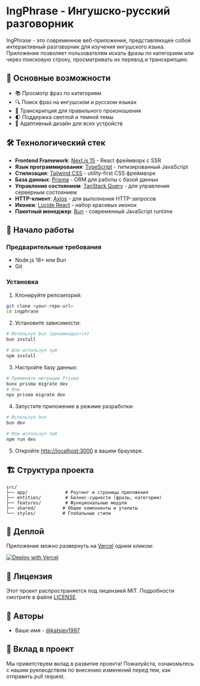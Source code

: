# IngPhrase - Ингушско-русский разговорник

IngPhrase - это современное веб-приложение, представляющее собой интерактивный разговорник для изучения ингушского языка. Приложение позволяет пользователям искать фразы по категориям или через поисковую строку, просматривать их перевод и транскрипцию.

## 🚀 Основные возможности

- 📚 Просмотр фраз по категориям
- 🔍 Поиск фраз на ингушском и русском языках
- 🎯 Транскрипция для правильного произношения
- 🌓 Поддержка светлой и темной темы
- 📱 Адаптивный дизайн для всех устройств

## 🛠 Технологический стек

- **Frontend Framework**: [Next.js 15](https://nextjs.org/) - React фреймворк с SSR
- **Язык программирования**: [TypeScript](https://www.typescriptlang.org/) - типизированный JavaScript
- **Стилизация**: [Tailwind CSS](https://tailwindcss.com/) - utility-first CSS фреймворк
- **База данных**: [Prisma](https://www.prisma.io/) - ORM для работы с базой данных
- **Управление состоянием**: [TanStack Query](https://tanstack.com/query/latest) - для управления серверным состоянием
- **HTTP-клиент**: [Axios](https://axios-http.com/) - для выполнения HTTP-запросов
- **Иконки**: [Lucide React](https://lucide.dev/) - набор красивых иконок
- **Пакетный менеджер**: [Bun](https://bun.sh/) - современный JavaScript runtime

## 🚀 Начало работы

### Предварительные требования

- Node.js 18+ или Bun
- Git

### Установка

1. Клонируйте репозиторий:
```bash
git clone <your-repo-url>
cd ingphrase
```

2. Установите зависимости:
```bash
# Используя bun (рекомендуется)
bun install

# Или используя npm
npm install
```

3. Настройте базу данных:
```bash
# Примените миграции Prisma
bunx prisma migrate dev
# Или
npx prisma migrate dev
```

4. Запустите приложение в режиме разработки:
```bash
# Используя bun
bun dev

# Или используя npm
npm run dev
```

5. Откройте [http://localhost:3000](http://localhost:3000) в вашем браузере.

## 🏗 Структура проекта

```
src/
├── app/              # Роутинг и страницы приложения
├── entities/         # Бизнес-сущности (фразы, категории)
├── features/         # Функциональные модули
├── shared/          # Общие компоненты и утилиты
└── styles/          # Глобальные стили
```

## 🚀 Деплой

Приложение можно развернуть на [Vercel](https://vercel.com) одним кликом:

[![Deploy with Vercel](https://vercel.com/button)](https://vercel.com/new/clone?repository-url=https://github.com/yourusername/ingphrase)

## 📝 Лицензия

Этот проект распространяется под лицензией MIT. Подробности смотрите в файле [LICENSE](LICENSE).

## 👥 Авторы

- Ваше имя - [@katsiev1997](https://github.com/katsiev1997)

## 🤝 Вклад в проект

Мы приветствуем вклад в развитие проекта! Пожалуйста, ознакомьтесь с нашим руководством по внесению изменений перед тем, как отправить pull request.
